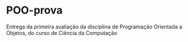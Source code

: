 # POO-prova
Entrega da primeira avaliação da disciplina de Programação Orientada a Objetos, do curso de Ciência da Computação
